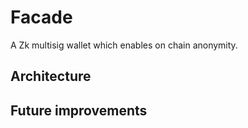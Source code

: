 # Facade

A Zk multisig wallet which enables on chain anonymity.

## Architecture


## Future improvements